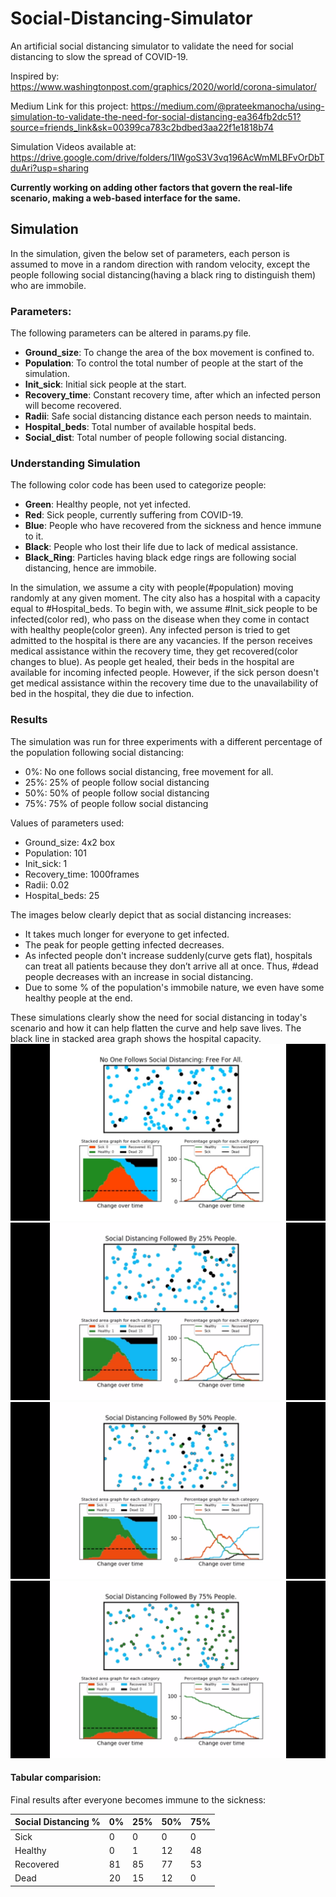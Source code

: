 # Social-Distancing-Simulator
An artificial social distancing simulator to validate the need for social distancing to slow the spread of COVID-19.

Inspired by: https://www.washingtonpost.com/graphics/2020/world/corona-simulator/

Medium Link for this project: https://medium.com/@prateekmanocha/using-simulation-to-validate-the-need-for-social-distancing-ea364fb2dc51?source=friends_link&sk=00399ca783c2bdbed3aa22f1e1818b74

Simulation Videos available at: https://drive.google.com/drive/folders/1IWgoS3V3vq196AcWmMLBFvOrDbTduAri?usp=sharing

__Currently working on adding other factors that govern the real-life scenario, making a web-based interface for the same.__

## Simulation 
In the simulation, given the below set of parameters, each person is assumed to move in a random direction with random velocity, except the people following social distancing(having a black ring to distinguish them) who are immobile. 

### Parameters:
The following parameters can be altered in params.py file.
* __Ground_size__: To change the area of the box movement is confined to.
* __Population__: To control the total number of people at the start of the simulation.
* __Init_sick__: Initial sick people at the start.
* __Recovery_time__: Constant recovery time, after which an infected person will become recovered.
* __Radii__: Safe social distancing distance each person needs to maintain.
* __Hospital_beds__: Total number of available hospital beds.
* __Social_dist__: Total number of people following social distancing.

### Understanding Simulation
The following color code has been used to categorize people:
* __Green__: Healthy people, not yet infected.
* __Red__: Sick people, currently suffering from COVID-19.
* __Blue__: People who have recovered from the sickness and hence immune to it.
* __Black__: People who lost their life due to lack of medical assistance.
* __Black_Ring__: Particles having black edge rings are following social distancing, hence are immobile.

In the simulation, we assume a city with people(#population) moving randomly at any given moment. The city also has a hospital with a capacity equal to #Hospital_beds. 
To begin with, we assume #Init_sick people to be infected(color red), who pass on the disease when they come in contact with healthy people(color green). Any infected person is tried to get admitted to the hospital is there are any vacancies. If the person receives medical assistance within the recovery time, they get recovered(color changes to blue). As people get healed, their beds in the hospital are available for incoming infected people.
However, if the sick person doesn't get medical assistance within the recovery time due to the unavailability of bed in the hospital, they die due to infection.

### Results
The simulation was run for three experiments with a different percentage of the population following social distancing:
* 0%: No one follows social distancing, free movement for all.
* 25%: 25% of people follow social distancing
* 50%: 50% of people follow social distancing
* 75%: 75% of people follow social distancing

Values of parameters used:
* Ground_size: 4x2 box
* Population: 101
* Init_sick: 1
* Recovery_time: 1000frames
* Radii: 0.02
* Hospital_beds: 25

The images below clearly depict that as social distancing increases:
* It takes much longer for everyone to get infected.
* The peak for people getting infected decreases.
* As infected people don't increase suddenly(curve gets flat), hospitals can treat all patients because they don’t arrive all at once. Thus, #dead people decreases with an increase in social distancing.
* Due to some % of the population's immobile nature, we even have some healthy people at the end.

These simulations clearly show the need for social distancing in today's scenario and how it can help flatten the curve and help save lives.
The black line in stacked area graph shows the hospital capacity.
![0% social distancing](/images/final_0.png)
![25% social distancing](/images/final_25.png)
![50% social distancing](/images/final_50.png)
![75% social distancing](/images/final_75.png)

#### Tabular comparision:
Final results after everyone becomes immune to the sickness:

Social Distancing % | 0% | 25% | 50% |75%
------------ | -------------|------------ | -------------|------------ 
Sick | 0 | 0 | 0 | 0 
Healthy | 0 | 1 |12| 48
Recovered| 81 | 85 |77|53
Dead | 20 | 15 |12|0



